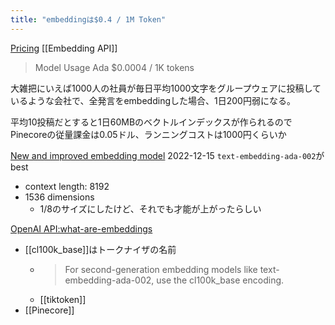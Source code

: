 ```yaml
---
title: "embeddingは$0.4 / 1M Token"
---
```


[Pricing](https://openai.com/pricing) [[Embedding API]]
> Model	Usage
>  Ada	$0.0004 / 1K tokens

大雑把にいえば1000人の社員が毎日平均1000文字をグループウェアに投稿しているような会社で、全発言をembeddingした場合、1日200円弱になる。

平均10投稿だとすると1日60MBのベクトルインデックスが作られるのでPinecoreの従量課金は0.05ドル、ランニングコストは1000円くらいか

[New and improved embedding model](https://openai.com/blog/new-and-improved-embedding-model)
2022-12-15 `text-embedding-ada-002`がbest
- context length: 8192
- 1536 dimensions
    - 1/8のサイズにしたけど、それでも才能が上がったらしい

[OpenAI API:what-are-embeddings](https://platform.openai.com/docs/guides/embeddings/what-are-embeddings)
- [[cl100k_base]]はトークナイザの名前
    - > For second-generation embedding models like text-embedding-ada-002, use the cl100k_base encoding.
    - [[tiktoken]]
- [[Pinecore]]
